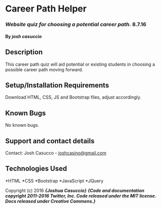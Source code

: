 # Career Path Helper

### _Website quiz for choosing a potential career path._ 8.7.16

#### By _josh casuccio_

## Description

This career path quiz will aid potential or existing students in choosing a possible career path moving forward.
## Setup/Installation Requirements

Download HTML, CSS, JS and Bootstrap files, adjust accordingly.

## Known Bugs
No known bugs.

## Support and contact details

Contact: Josh Casucco - joshcasino@gmail.com

## Technologies Used

*HTML
*CSS
*Bootstrap
*JavaScript
*JQuery

Copyright (c) 2016 **_{Joshua Casuccio}_**
**_{Code and documentation copyright 2011-2016 Twitter, Inc. Code released under the MIT license. Docs released under Creative Commons.}_**
